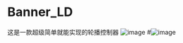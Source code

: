 # Banner_LD
这是一款超级简单就能实现的轮播控制器
![image](https://github.com/theGirlIsLost/Banner_LD/blob/master/Banner_label_LD.2018-12-06%2010_03_57.gif)
#![image]()
